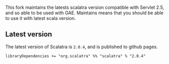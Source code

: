 
This fork maintains the latests scalatra version compatible with Servlet 2.5, and so able to be used with GAE. Maintains means that you should be able to use it with latest scala version. 

## Latest version 

The latest version of Scalatra is `2.0.4`, and is published to github pages. 

    libraryDependencies += "org.scalatra" %% "scalatra" % "2.0.4"
